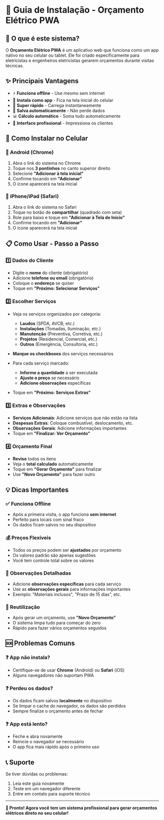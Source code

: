 # 📱 Guia de Instalação - Orçamento Elétrico PWA

## 🎯 O que é este sistema?

O **Orçamento Elétrico PWA** é um aplicativo web que funciona como um app nativo no seu celular ou tablet. Ele foi criado especificamente para eletricistas e engenheiros eletricistas gerarem orçamentos durante visitas técnicas.

## ✨ Principais Vantagens

- ⚡ **Funciona offline** - Use mesmo sem internet
- 📱 **Instala como app** - Fica na tela inicial do celular
- 🚀 **Super rápido** - Carrega instantaneamente
- 💾 **Salva automaticamente** - Não perde dados
- 📊 **Cálculo automático** - Soma tudo automaticamente
- 🎨 **Interface profissional** - Impressiona os clientes

## 🚀 Como Instalar no Celular

### 📱 Android (Chrome)
1. Abra o link do sistema no Chrome
2. Toque nos **3 pontinhos** no canto superior direito
3. Selecione **"Adicionar à tela inicial"**
4. Confirme tocando em **"Adicionar"**
5. O ícone aparecerá na tela inicial

### 🍎 iPhone/iPad (Safari)
1. Abra o link do sistema no Safari
2. Toque no botão de **compartilhar** (quadrado com seta)
3. Role para baixo e toque em **"Adicionar à Tela de Início"**
4. Confirme tocando em **"Adicionar"**
5. O ícone aparecerá na tela inicial

## 📋 Como Usar - Passo a Passo

### 1️⃣ Dados do Cliente
- Digite o **nome** do cliente (obrigatório)
- Adicione **telefone ou email** (obrigatório)
- Coloque o **endereço** se quiser
- Toque em **"Próximo: Selecionar Serviços"**

### 2️⃣ Escolher Serviços
- Veja os serviços organizados por categoria:
  - **Laudos** (SPDA, AVCB, etc.)
  - **Instalações** (Tomadas, Iluminação, etc.)
  - **Manutenção** (Preventiva, Corretiva, etc.)
  - **Projetos** (Residencial, Comercial, etc.)
  - **Outros** (Emergência, Consultoria, etc.)

- **Marque os checkboxes** dos serviços necessários
- Para cada serviço marcado:
  - **Informe a quantidade** a ser executada
  - **Ajuste o preço** se necessário
  - **Adicione observações** específicas
- Toque em **"Próximo: Serviços Extras"**

### 3️⃣ Extras e Observações
- **Serviços Adicionais**: Adicione serviços que não estão na lista
- **Despesas Extras**: Coloque combustível, deslocamento, etc.
- **Observações Gerais**: Adicione informações importantes
- Toque em **"Finalizar: Ver Orçamento"**

### 4️⃣ Orçamento Final
- **Revise** todos os itens
- Veja o **total calculado** automaticamente
- Toque em **"Gerar Orçamento"** para finalizar
- Use **"Novo Orçamento"** para fazer outro

## 💡 Dicas Importantes

### ✅ Funciona Offline
- Após a primeira visita, o app funciona **sem internet**
- Perfeito para locais com sinal fraco
- Os dados ficam salvos no seu dispositivo

### 💰 Preços Flexíveis
- Todos os preços podem ser **ajustados** por orçamento
- Os valores padrão são apenas sugestões
- Você tem controle total sobre os valores

### 📝 Observações Detalhadas
- Adicione **observações específicas** para cada serviço
- Use as **observações gerais** para informações importantes
- Exemplo: "Materiais inclusos", "Prazo de 15 dias", etc.

### 🔄 Reutilização
- Após gerar um orçamento, use **"Novo Orçamento"**
- O sistema limpa tudo para começar do zero
- Rápido para fazer vários orçamentos seguidos

## 🆘 Problemas Comuns

### ❓ App não instala?
- Certifique-se de usar **Chrome** (Android) ou **Safari** (iOS)
- Alguns navegadores não suportam PWA

### ❓ Perdeu os dados?
- Os dados ficam salvos **localmente** no dispositivo
- Se limpar o cache do navegador, os dados são perdidos
- Sempre finalize o orçamento antes de fechar

### ❓ App está lento?
- Feche e abra novamente
- Reinicie o navegador se necessário
- O app fica mais rápido após o primeiro uso

## 📞 Suporte

Se tiver dúvidas ou problemas:
1. Leia este guia novamente
2. Teste em um navegador diferente
3. Entre em contato para suporte técnico

---

**🎉 Pronto! Agora você tem um sistema profissional para gerar orçamentos elétricos direto no seu celular!**

